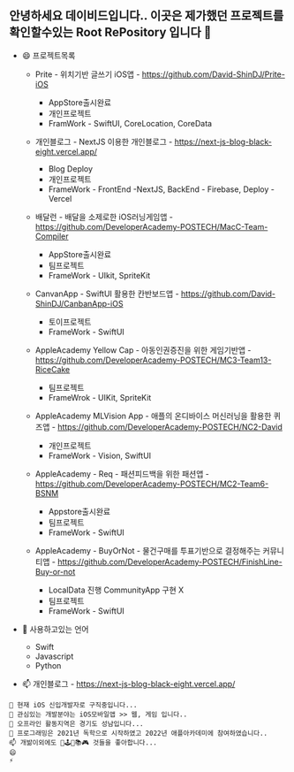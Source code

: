 ## 안녕하세요 데이비드입니다.. 이곳은 제가했던  프로젝트를 확인할수있는 Root RePository 입니다 👋
* 😄 프로젝트목록
  * Prite - 위치기반 글쓰기 iOS앱 - https://github.com/David-ShinDJ/Prite-iOS
    * AppStore출시완료
    * 개인프로젝트
    * FramWork - SwiftUI, CoreLocation, CoreData
  * 개인블로그 - NextJS 이용한 개인블로그 - https://next-js-blog-black-eight.vercel.app/
    * Blog Deploy
    * 개인프로젝트
    * FrameWork - FrontEnd -NextJS, BackEnd - Firebase, Deploy - Vercel
    
  * 배달런 - 배달을 소제로한 iOS러닝게임앱 - https://github.com/DeveloperAcademy-POSTECH/MacC-Team-Compiler
    * AppStore출시완료
    * 팀프로젝트
    * FrameWork - UIkit, SpriteKit
    
  * CanvanApp - SwiftUI 활용한 칸반보드앱 - https://github.com/David-ShinDJ/CanbanApp-iOS
    * 토이프로젝트
    * FrameWork - SwiftUI
    
  * AppleAcademy Yellow Cap - 아동인권증진을 위한 게임기반앱 - https://github.com/DeveloperAcademy-POSTECH/MC3-Team13-RiceCake
    * 팀프로젝트
    * FrameWrok - UIKit, SpriteKit
    
  * AppleAcademy MLVision App - 애플의 온디바이스 머신러닝을 활용한 퀴즈앱 - https://github.com/DeveloperAcademy-POSTECH/NC2-David
    * 개인프로젝트
    * FrameWork - Vision, SwiftUI
    
  * AppleAcademy - Req - 패션피드백을 위한 패션앱 - https://github.com/DeveloperAcademy-POSTECH/MC2-Team6-BSNM
    * Appstore출시완료
    * 팀프로젝트
    * FrameWork - SwiftUI
  * AppleAcademy - BuyOrNot - 물건구매를 투표기반으로 결정해주는 커뮤니티앱 - https://github.com/DeveloperAcademy-POSTECH/FinishLine-Buy-or-not
    * LocalData 진행 CommunityApp 구현 X
    * 팀프로젝트
    * FrameWork - SwiftUI
   
* 🌱 사용하고있는 언어 
  * Swift
  * Javascript
  * Python
* 📫 개인블로그 - https://next-js-blog-black-eight.vercel.app/

```
🔭 현재 iOS 신입개발자로 구직중입니다...
🌱 관심있는 개발분야는 iOS모바일앱 >> 웹, 게임 입니다..
👯 오프라인 활동지역은 경기도 성남입니다...
💬 프로그래밍은 2021년 독학으로 시작하였고 2022년 애플아카데미에 참여하였습니다..
📫 개밞이외에도 🍿🕹️📖📚🎮 것들을 좋아합니다...
😄 
⚡
```

<!--
**David-ShinDJ/David-ShinDJ** is a ✨ _special_ ✨ repository because its `README.md` (this file) appears on your GitHub profile.

- 🔭 I’m currently working on AppleAcademy
- 🌱 I’m currently learning Swift
- 👯 I’m looking to collaborate on ...
- 💬 Ask me about ...
- 📫 How to reach me: ...
- 😄 Pronouns: ...
- ⚡ Fun fact: ...
-->
